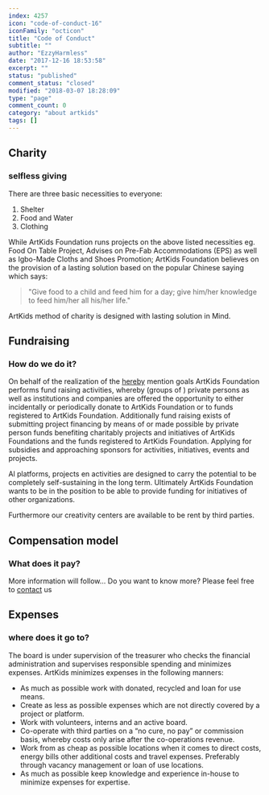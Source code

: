 ```yaml
---
index: 4257
icon: "code-of-conduct-16"
iconFamily: "octicon"
title: "Code of Conduct"
subtitle: ""
author: "EzzyHarmless"
date: "2017-12-16 18:53:58"
excerpt: ""
status: "published"
comment_status: "closed"
modified: "2018-03-07 18:28:09"
type: "page"
comment_count: 0
category: "about artkids"
tags: []
---
```


## Charity
### selfless giving

There are three basic necessities to everyone:

1. Shelter
2. Food and Water
3. Clothing

While ArtKids Foundation runs projects on the above listed necessities eg. Food On Table Project, Advises on Pre-Fab Accommodations (EPS) as well as Igbo-Made Cloths and Shoes Promotion; ArtKids Foundation believes on the provision of a lasting solution based on the popular Chinese saying which says:

> "Give food to a child and feed him for a day; give him/her knowledge to feed him/her all his/her life."

ArtKids method of charity is designed with lasting solution in Mind.

## Fundraising
### How do we do it?

On behalf of the realization of the [hereby](/en/vision/) mention goals ArtKids Foundation performs fund raising activities, whereby (groups of ) private persons as well as institutions and companies are offered the opportunity to either incidentally or periodically donate to ArtKids Foundation or to funds registered to ArtKids Foundation. Additionally fund raising exists of submitting project financing by means of or made possible by private person funds benefiting charitably projects and initiatives of ArtKids Foundations and the funds registered to ArtKids Foundation. Applying for subsidies and approaching sponsors for activities, initiatives, events and projects.

Al platforms, projects en activities are designed to carry the potential to be completely self-sustaining in the long term. Ultimately ArtKids Foundation wants to be in the position to be able to provide funding for initiatives of other organizations.

Furthermore our creativity centers are available to be rent by third parties.

## Compensation model
### What does it pay?

More information will follow... Do you want to know more? Please feel free to [contact](/en/contact/) us

## Expenses
### where does it go to?

The board is under supervision of the treasurer who checks the financial administration and supervises responsible spending and minimizes expenses. ArtKids minimizes expenses in the following manners:

*   As much as possible work with donated, recycled and loan for use means.
*   Create as less as possible expenses which are not directly covered by a project or platform.
*   Work with volunteers, interns and an active board.
*   Co-operate with third parties on a “no cure, no pay” or commission basis, whereby costs only arise after the co-operations revenue.
*   Work from as cheap as possible locations when it comes to direct costs, energy bills other additional costs and travel expenses. Preferably through vacancy management or loan of use locations.
*   As much as possible keep knowledge and experience in-house to minimize expenses for expertise.